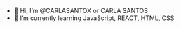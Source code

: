 - 👋 Hi, I’m @CARLASANTOX or CARLA SANTOS
- 🌱 I’m currently learning JavaScript, REACT, HTML, CSS

<!---
CARLASANTOX/CARLASANTOX is a ✨ special ✨ repository because its `README.md` (this file) appears on your GitHub profile.
You can click the Preview link to take a look at your changes.
--->
